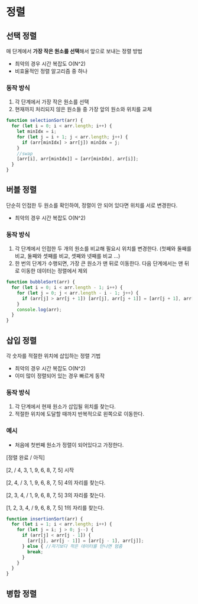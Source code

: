 # 정렬

## 선택 정렬

매 단계에서 **가장 작은 원소를 선택**해서 앞으로 보내는 정렬 방법

- 최악의 경우 시간 복잡도 O(N^2)
- 비효율적인 정렬 알고리즘 중 하나

### 동작 방식

1.  각 단계에서 가장 작은 원소를 선택
2.  현재까지 처리되지 않은 원소들 중 가장 앞의 원소와 위치를 교체

```javascript
function selectionSort(arr) {
  for (let i = 0; i < arr.length; i++) {
    let minIdx = i;
    for (let j = i + 1; j < arr.length; j++) {
      if (arr[minIdx] > arr[j]) minIdx = j;
    }
    //swap
    [arr[i], arr[minIdx]] = [arr[minIdx], arr[i]];
  }
}
```

## 버블 정렬

단순히 인접한 두 원소를 확인하여, 정렬이 안 되어 있다면 위치를 서로 변경한다.

- 최악의 경우 시간 복잡도 O(N^2)

### 동작 방식

1. 각 단계에서 인접한 두 개의 원소를 비교해 필요시 위치를 변경한다.
   (첫째와 둘째를 비교, 둘째와 셋째를 비교, 셋째와 넷째를 비교 ...)
2. 한 번의 단계가 수행되면, 가장 큰 원소가 맨 뒤로 이동한다. 다음 단계에서는 맨 뒤로 이동한 데이터는 정렬에서 제외


```javascript
function bubbleSort(arr) {
  for (let i = 0; i < arr.length - 1; i++) {
    for (let j = 0; j < arr.length - i - 1; j++) {
      if (arr[j] > arr[j + 1]) [arr[j], arr[j + 1]] = [arr[j + 1], arr[j]];
    }
    console.log(arr);
  }
}

```

## 삽입 정렬

각 숫자를 적절한 위치에 삽입하는 정렬 기법

- 최악의 경우 시간 복잡도 O(N^2)
- 이미 많이 정렬되어 있는 경우 빠르게 동작

### 동작 방식

1. 각 단계에서 현재 원소가 삽입될 위치를 찾는다.
2. 적절한 위치에 도달할 때까지 반복적으로 왼쪽으로 이동한다.

### 예시

- 처음에 첫번째 원소가 정렬이 되어있다고 가정한다.

[정렬 완료 / 아직]

[2, / 4, 3, 1, 9, 6, 8, 7, 5] 시작

[2, 4, / 3, 1, 9, 6, 8, 7, 5] 4의 자리를 찾는다.

[2, 3, 4, / 1, 9, 6, 8, 7, 5] 3의 자리를 찾는다.

[1, 2, 3, 4, / 9, 6, 8, 7, 5] 1의 자리를 찾는다.

```javascript
function insertionSort(arr) {
  for (let i = 1; i < arr.length; i++) {
    for (let j = i; j > 0; j--) {
      if (arr[j] < arr[j - 1]) {
        [arr[j], arr[j - 1]] = [arr[j - 1], arr[j]];
      } else { //자기보다 작은 데이터를 만나면 멈춤
        break;
      }
    }
  }
}
```

## 병합 정렬
